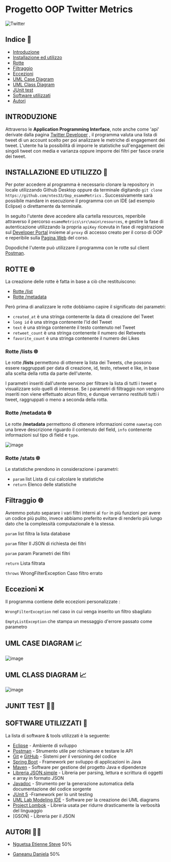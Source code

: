 # Progetto OOP Twitter Metrics

![Twitter](https://cdn.cms-twdigitalassets.com/content/dam/legal-twitter/privacy-policy-2022/Twitter-terms-of-service-share.jpg.twimg.768.jpg)

## Indice 🔖

* [Introduzione](#introduzione)
* [Installazione ed utilizzo](#installazione-ed-utilizzo)
* [Rotte](#rotte)
* [Filtraggio](#filtraggio)
* [Eccezioni](#eccezioni)
* [UML Case Diagram](#umlcasediagram)
* [UML Class Diagram](#umlclassdiagram)
* [JUnit test](#JUnit-test)
* [Software utilizzati](#software-utilizzati)
* [Autori](#autori)

<div id='introduzione'/>

## INTRODUZIONE

Attraverso le **Application Programming Interface**, note anche come 'api' derivate dalla pagina [Twitter Developer](https://developer.twitter.com/en) , il programma valuta una lista di tweet di un account scelto per poi analizzare le metriche di engagement dei tweet. L'utente ha la possibilità di imporre le statistiche sull'engagement dei singoli tweet con media e varianza oppure imporre dei filtri per fasce orarie dei tweet.

<div id='installazione-ed-utilizzo'/>

## INSTALLAZIONE ED UTILIZZO 📖

Per poter accedere al programma è necessario clonare la repository in locale utilizzando Github Desktop oppure da terminale digitando `git clone https://github.com/ntes33/Oop_esameMetrics` .
Successivamente sarà possibile mandare in esecuzione il programma con un IDE (ad esempio Eclipse) o direttamente da terminale.

In seguito l'utente deve accedere alla cartella resources, reperibile attraverso il percorso `esameMetrics\src\main\resources`, e gestire la fase di autenticazione utilizzando la propria `apiKey` ricevuta in fase di registrazione sul [Developer Portal](https://developer.twitter.com/en/portal/dashboard) insieme al `proxy` di accesso creato per il corso di OOP e reperibile sulla [Pagina Web](https://learn.univpm.it/mod/page/view.php?id=260186) del corso.

Dopodiché l'utente può utilizzare il programma con le rotte sul client [Postman](https://www.postman.com/).

<div id='rotte'/>

## ROTTE 🌐

La creazione delle rotte è fatta in base a ciò che restituiscono:
* [Rotte /list](#Rotte-/list)
* [Rotte /metadata](#Rotte-/metadata)


Però prima di analizzare le rotte dobbiamo capire il significato dei parametri:
- `created_at` è una stringa contenente la data di creazione del Tweet
- `long id` è una stringa contenente l'id del Tweet
- `text` è una stringa contenente il testo contenuto nel Tweet
- `retweet_count` è una stringa contenente il numero dei Retweets
- `favorite_count` è una stringa contenente il numero dei Likes


### Rotte /lists 🌐

Le rotte **/lists** permettono di ottenere la lista dei Tweets, che possono essere raggruppati per data di creazione, id, testo, retweet e like, in base alla scelta della rotta da parte dell'utente. 

I parametri inseriti dall'utente servono per filtrare la lista di tutti i tweet e visualizzare solo quelli di interesse. Se i parametri di filtraggio non vengono inseriti non viene effettuato alcun filtro, e dunque verranno restituiti tutti i tweet, raggruppati o meno a seconda della rotta.

### Rotte /metadata 🌐

Le rotte **/metadata** permettono di ottenere informazioni come `nametag` con una breve descrizione riguardo il contenuto del field, `info` contenente informazioni sul tipo di field e `type`.

![image](https://user-images.githubusercontent.com/107246907/179056534-11235eb3-b461-4000-bef5-5c451017a976.png)

<div id='/statistics'/>

### Rotte /stats 🌐

Le statistiche prendono in considerazione i parametri:
* `param` list Lista di cui calcolare le statistiche
* `return` Elenco delle statistiche





<div id='filtraggio'/>

## Filtraggio 🌐

Avremmo potuto separare i vari filtri interni al `for` in più funzioni per avere un codice più pulito, invece abbiamo preferito evitare di renderlo più lungo dato che la complessità computazionale è la stessa.

`param` list filtra la lista database

`param` filter Il JSON di richiesta dei filtri

`param` param Parametri dei filtri

`return` Lista filtrata

`throws` WrongFilterException Caso filtro errato

<div id='eccezioni'/>

## Eccezioni ❌

Il programma contiene delle eccezioni personalizzate :

`WrongFilterException` nel caso in cui venga inserito un filtro sbagliato

`EmptyListException` che stampa un messaggio d'errore passato come parametro

<div id='umlcasediagram'/>

## UML CASE DIAGRAM 📈 

![image](https://user-images.githubusercontent.com/107246907/179115669-ba0a0231-0ee0-4323-88c4-705f11b13bed.png)




<div id='umlclassdiagram'/>

## UML CLASS DIAGRAM 📈

![image](https://user-images.githubusercontent.com/107246907/179115758-a633bd78-b6b0-4fcd-93f1-84415cb37c17.png)






## JUNIT TEST 👨‍🔬



<div id='software-utilizzati'/>


## SOFTWARE UTILIZZATI 🔧
La lista di software & tools utilizzati è la seguente:
* [Eclipse](https://www.eclipse.org/downloads/) - Ambiente di sviluppo
* [Postman](https://www.postman.com/) - Strumento utile per richiamare e testare le API
* [Git](https://git-scm.com/) e [GitHub]() - Sistemi per il versioning del codice
* [Spring Boot](https://spring.io/projects/spring-boot) - Framework per sviluppo di applicazioni in Java
* [Maven](https://maven.apache.org/) - Software per gestione del progetto Java e dipendenze
* [Libreria JSON.simple](https://www.tutorialspoint.com/json_simple/index.htm) - Libreria per parsing, lettura e scrittura di oggetti e array in formato JSON
* [Javadoc](https://www.oracle.com/java/technologies/javase/javadoc-tool.html) - Strumento per la generazione automatica della documentazione del codice sorgente
* [JUnit 5](https://junit.org/junit5/) -Framework per lo unit testing
* [UML Lab Modeling IDE](https://www.uml-lab.com/en/uml-lab/) - Software per la creazione dei UML diagrams
* [Project Lombok](https://projectlombok.org/) - Libreria usata per ridurre drasticamente la verbosità del linguaggio
* [GSON] - Libreria per il JSON


<div id='autori'/>

## AUTORI 👨‍💻

* [Nguetsa Etienne Steve](https://github.com/ntes33) 50%

* [Ganeanu Daniela](https://github.com/dganeanu) 50%


